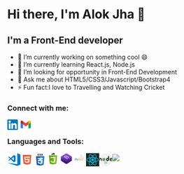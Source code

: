 <h1> Hi there, I'm Alok Jha 👋</h1>

## I'm a Front-End developer

- 🔭 I’m currently working on something cool 😄
- 🌱 I’m currently learning React.js, Node.js
- 🤔 I’m looking for opportunity in Front-End Development
- 💬 Ask me about HTML5/CSS3/Javascript/Bootstrap4
- ⚡ Fun fact:I love to Travelling and Watching Cricket

### Connect with me:

<img align="left" alt="image" width="24px" src="linkedin.png">
<img align="left" alt="image" width="36px" src="gmail.jpg">
<br/>

### Languages and Tools:

<img align="left" alt="image" width="30px" src="visual studio code.png">
<img align="left" alt="image" width="30px" src="html5.png">
<img align="left" alt="image" width="30px" src="css3.png">
<img align="left" alt="image" width="30px" src="javascript.png">
<img align="left" alt="image" width="30px" src="bootstrap4.jpg">
<img align="left" alt="image" width="30px" src="mysql.svg">
<img align="left" alt="image" width="30px" src="react.png">
<img align="left" alt="image" width="30px" src="node.png">

<img align="center" src="https://github-readme-stats.vercel.app/api/<CARD_TYPE>/?username=<USERNAME>&theme=<THEME_NAME>" />
